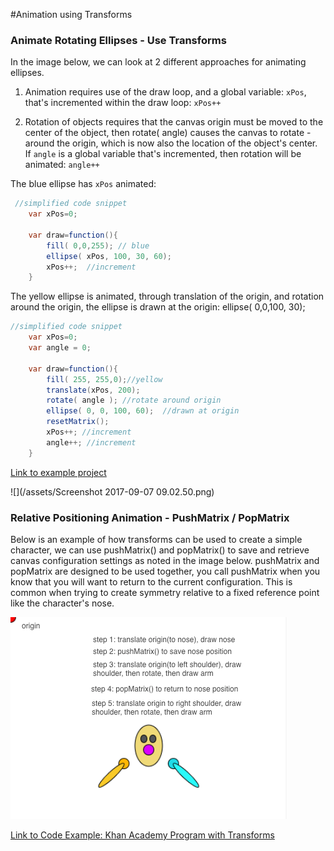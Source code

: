 #Animation using Transforms

### Animate Rotating Ellipses - Use Transforms

In the image below, we can look at 2 different approaches for animating ellipses.

1. Animation requires use of the draw loop, and a global variable: ``xPos``, that's incremented within the draw loop: ``xPos++``

2.  Rotation of objects requires that the canvas origin must be moved to the center of the object, then rotate( angle) causes the canvas to rotate - around the origin, which is now also the location of the object's center.  If ``angle`` is a global variable that's incremented, then rotation will be animated: ``angle++``

The blue ellipse has ``xPos`` animated:
   

```java
 //simplified code snippet
    var xPos=0;

    var draw=function(){
        fill( 0,0,255); // blue
        ellipse( xPos, 100, 30, 60); 
        xPos++;  //increment
    }

```


The yellow ellipse is animated, through translation of the origin, and rotation around the origin, the ellipse is drawn at the origin:  ellipse( 0,0,100, 30);
    

```java
//simplified code snippet
    var xPos=0;
    var angle = 0;

    var draw=function(){
        fill( 255, 255,0);//yellow
        translate(xPos, 200);
        rotate( angle ); //rotate around origin
        ellipse( 0, 0, 100, 60);  //drawn at origin
        resetMatrix();
        xPos++; //increment
        angle++; //increment
    }
```


[Link to example project](https://www.khanacademy.org/computer-programming/transforms-for-animated-rotation/6642382780170240)

![](/assets/Screenshot 2017-09-07 09.02.50.png)


### Relative Positioning Animation - PushMatrix / PopMatrix
Below is an example of how transforms can be used to create a simple character, we can use pushMatrix\(\) and popMatrix\(\) to save and retrieve canvas configuration settings as noted in the image below.  pushMatrix and popMatrix are designed to be used together, you call pushMatrix when you know that you will want to return to the current configuration.  This is common when trying to create symmetry relative to a fixed reference point like the character's nose.

![](transforms.png)

[Link to Code Example: Khan Academy Program with Transforms](https://www.khanacademy.org/computer-programming/transformations-pushmatrix-popmatrix/5558061535199232)

